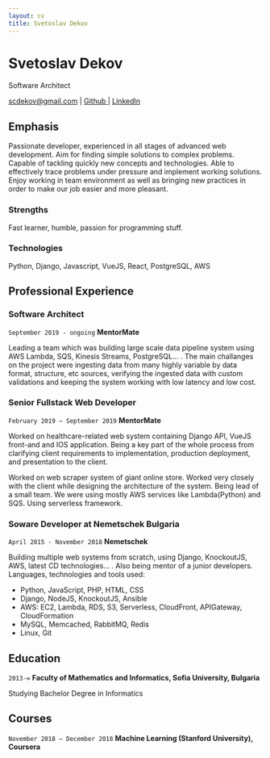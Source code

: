 ```yaml
---
layout: cv
title: Svetoslav Dekov
---
```

# Svetoslav Dekov
Software Architect

<div id="webaddress">
<a href="scdekov@gmail.com">scdekov@gmail.com</a>
| <a href="https://github.com/scdekov"> Github </a>
| <a href="www.linkedin.com/in/svetoslav-dekov-40aa60b4">LinkedIn</a>
</div>


## Emphasis
Passionate developer, experienced in all stages of advanced web development. Aim for finding simple solutions to complex problems. Capable of tackling quickly new concepts and technologies. Able to effectively trace problems under pressure and implement working solutions. Enjoy working in team environment as well as bringing new practices in order to make our job easier and more pleasant.

### Strengths
Fast learner, humble, passion for programming stuff.

### Technologies

Python, Django, Javascript, VueJS, React, PostgreSQL, AWS 

## Professional Experience

### Software Architect

`September 2019 - ongoing`
__MentorMate__

Leading a team which was building large scale data pipeline system using AWS Lambda, SQS, Kinesis Streams, PostgreSQL... . The main challanges on the project were ingesting data from many highly variable by data format, structure, etc sources, verifying the ingested data with custom validations and keeping the system working with low latency and low cost. 

### Senior Fullstack Web Developer

`February 2019 – September 2019`
__MentorMate__

Worked on healthcare-related web system containing Django API, VueJS front-and and IOS application. Being a key part of the whole process from clarifying client requirements to implementation, production deployment, and presentation to the client.

Worked on web scraper system of giant online store. Worked very closely with the client while designing the architecture of the system. Being lead of a small team. We were using mostly AWS services like Lambda(Python) and SQS. Using serverless framework. 

### Soware Developer at Nemetschek Bulgaria

`April 2015 - November 2018`
__Nemetschek__

Building multiple web systems from scratch, using Django, KnockoutJS, AWS, latest CD technologies... . Also being mentor of a junior developers. Languages, technologies and tools used:

- Python, JavaScript, PHP, HTML, CSS
- Django, NodeJS, KnockoutJS, Ansible
- AWS: EC2, Lambda, RDS, S3, Serverless, CloudFront, APIGateway, CloudFormation
- MySQL, Memcached, RabbitMQ, Redis
- Linux, Git

## Education

`2013-∞`
__Faculty of Mathematics and Informatics, Sofia University, Bulgaria__

Studying Bachelor Degree in Informatics

## Courses

`November 2018 – December 2018`
__Machine Learning (Stanford University), Coursera__

<!-- ### Footer

Last updated: January 2020 -->

